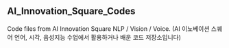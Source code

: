 ## AI_Innovation_Square_Codes
Code files from AI Innovation Square NLP / Vision / Voice. (AI 이노베이션 스퀘어 언어, 시각, 음성지능 수업에서 활용하거나 배운 코드 저장소입니다)

